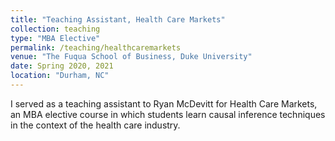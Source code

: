 ```yaml
---
title: "Teaching Assistant, Health Care Markets"
collection: teaching
type: "MBA Elective"
permalink: /teaching/healthcaremarkets
venue: "The Fuqua School of Business, Duke University"
date: Spring 2020, 2021
location: "Durham, NC"
---
```


I served as a teaching assistant to Ryan McDevitt for Health Care Markets, an MBA elective course in which students learn causal inference techniques in the context of the health care industry.
